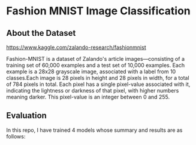 # Fashion MNIST Image Classification

## About the Dataset

https://www.kaggle.com/zalando-research/fashionmnist

Fashion-MNIST is a dataset of Zalando's article images—consisting of a training set of 60,000 examples and a test set of 10,000 examples. 
Each example is a 28x28 grayscale image, associated with a label from 10 classes.Each image is 28 pixels in height and 28 pixels in width,
for a total of 784 pixels in total. Each pixel has a single pixel-value associated with it, indicating the lightness or darkness of that 
pixel, with higher numbers meaning darker. This pixel-value is an integer between 0 and 255.

## Evaluation

In this repo, I have trained 4 models whose summary and results are as follows:
